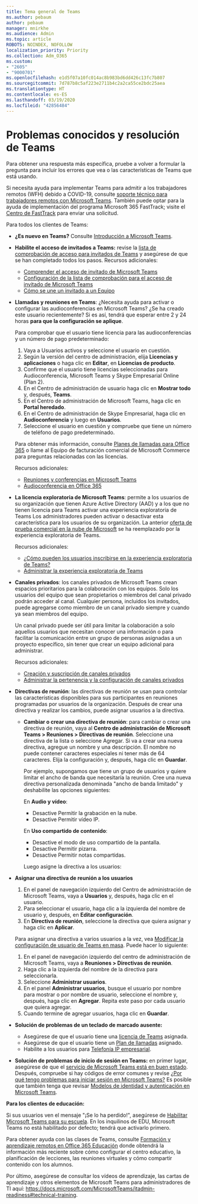 ```yaml
---
title: Tema general de Teams
ms.author: pebaum
author: pebaum
manager: mnirkhe
ms.audience: Admin
ms.topic: article
ROBOTS: NOINDEX, NOFOLLOW
localization_priority: Priority
ms.collection: Adm_O365
ms.custom:
- "2605"
- "9000701"
ms.openlocfilehash: e1d5f07a10fc014ac8b983bd6dd426c13fc7b807
ms.sourcegitcommit: 7d787b8c5af223e2711b4c2a2ca55ce2bdc25aea
ms.translationtype: HT
ms.contentlocale: es-ES
ms.lasthandoff: 03/19/2020
ms.locfileid: "42856484"
---
```

# <a name="teams-common-issues-and-resolutions"></a>Problemas conocidos y resolución de Teams

Para obtener una respuesta más específica, pruebe a volver a formular la pregunta para incluir los errores que vea o las características de Teams que está usando.

Si necesita ayuda para implementar Teams para admitir a los trabajadores remotos (WFH) debido a COVID-19, consulte [soporte técnico para trabajadores remotos con Microsoft Teams](https://docs.microsoft.com/microsoftteams/support-remote-work-with-teams). También puede optar para la ayuda de implementación del programa Microsoft 365 FastTrack; visite el [Centro de FastTrack](https://www.microsoft.com/fasttrack) para enviar una solicitud.

Para todos los clientes de Teams:

- **¿Es nuevo en Teams?** Consulte [Introducción a Microsoft Teams](https://docs.microsoft.com/microsoftteams/get-started-with-teams-quick-start).
- **Habilite el acceso de invitados a Teams:** revise la [lista de comprobación de acceso para invitados de Teams](https://docs.microsoft.com/microsoftteams/guest-access-checklist) y asegúrese de que se han completado todos los pasos. Recursos adicionales:
    - [Comprender el acceso de invitado de Microsoft Teams](https://docs.microsoft.com/microsoftteams/guest-access)
    - [Configuración de la lista de comprobación para el acceso de invitado de Microsoft Teams](https://docs.microsoft.com/microsoftteams/guest-access-checklist)
    - [Cómo se une un invitado a un Equipo](https://docs.microsoft.com/microsoftteams/guest-joins)

- **Llamadas y reuniones en Teams**: ¿Necesita ayuda para activar o configurar las audioconferencias en Microsoft Teams? ¿Se ha creado este usuario recientemente? Si es así, tendrá que esperar entre 2 y 24 horas **para que la configuración se aplique**. 

    Para comprobar que el usuario tiene licencia para las audioconferencias y un número de pago predeterminado:
    1.    Vaya a Usuarios activos y seleccione el usuario en cuestión.
    2.    Según la versión del centro de administración, elija **Licencias y aplicaciones** o haga clic en **Editar**, en **Licencias de producto**.
    3.    Confirme que el usuario tiene licencias seleccionadas para Audioconferencia, Microsoft Teams y Skype Empresarial Online (Plan 2).
    4.    En el Centro de administración de usuario haga clic en **Mostrar todo** y, después, **Teams**.
    5.    En el Centro de administración de Microsoft Teams, haga clic en **Portal heredado**.
    6.    En el Centro de administración de Skype Empresarial, haga clic en **Audioconferencia** y luego en **Usuarios**.
    7.    Seleccione el usuario en cuestión y compruebe que tiene un número de teléfono de pago predeterminado.
    
    Para obtener más información, consulte [Planes de llamadas para Office 365](https://docs.microsoft.com/microsoftteams/calling-plans-for-office-365) o llame al Equipo de facturación comercial de Microsoft Commerce para preguntas relacionadas con las licencias.

    Recursos adicionales:

    - [Reuniones y conferencias en Microsoft Teams](https://docs.microsoft.com/microsoftteams/deploy-meetings-microsoft-teams-landing-page)
    - [Audioconferencia en Office 365](https://docs.microsoft.com/microsoftteams/audio-conferencing-in-office-365)

- **La licencia exploratoria de Microsoft Teams**: permite a los usuarios de su organización que tienen Azure Active Directory (AAD) y a los que no tienen licencia para Teams activar una experiencia exploratoria de Teams Los administradores pueden activar o desactivar esta característica para los usuarios de su organización. La anterior [oferta de prueba comercial en la nube de Microsoft](https://docs.microsoft.com/microsoftteams/iw-trial-teams) se ha reemplazado por la experiencia exploratoria de Teams.

    Recursos adicionales:

    - [¿Cómo pueden los usuarios inscribirse en la experiencia exploratoria de Teams?](https://docs.microsoft.com/microsoftteams/teams-exploratory#how-users-sign-up-for-the-teams-exploratory-experience)
    - [Administrar la experiencia exploratoria de Teams](https://docs.microsoft.com/microsoftteams/teams-exploratory#manage-the-teams-exploratory-experience)

- **Canales privados**: los canales privados de Microsoft Teams crean espacios prioritarios para la colaboración con los equipos. Solo los usuarios del equipo que sean propietarios o miembros del canal privado podrán acceder al canal. Cualquier persona, incluidos los invitados, puede agregarse como miembro de un canal privado siempre y cuando ya sean miembros del equipo.

    Un canal privado puede ser útil para limitar la colaboración a solo aquellos usuarios que necesitan conocer una información o para facilitar la comunicación entre un grupo de personas asignadas a un proyecto específico, sin tener que crear un equipo adicional para administrar.

    Recursos adicionales:
    - [Creación y suscripción de canales privados](https://docs.microsoft.com/microsoftteams/private-channels#private-channel-creation-and-membership)
    - [Administrar la pertenencia y la configuración de canales privados](https://docs.microsoft.com/microsoftteams/private-channels#manage-private-channel-membership-and-settings)

- **Directivas de reunión**: las directivas de reunión se usan para controlar las características disponibles para sus participantes en reuniones programadas por usuarios de la organización. Después de crear una directiva y realizar los cambios, puede asignar usuarios a la directiva. 
    - **Cambiar o crear una directiva de reunión**: para cambiar o crear una directiva de reunión, vaya al **Centro de administración de Microsoft Teams > Reuniones > Directivas de reunión**. Seleccione una directiva de la lista o seleccione Agregar. Si va a crear una nueva directiva, agregue un nombre y una descripción. El nombre no puede contener caracteres especiales ni tener más de 64 caracteres. Elija la configuración y, después, haga clic en **Guardar**.

        Por ejemplo, supongamos que tiene un grupo de usuarios y quiere limitar el ancho de banda que necesitaría la reunión. Cree una nueva directiva personalizada denominada "ancho de banda limitado" y deshabilite las opciones siguientes:

        En **Audio y vídeo**:
        - Desactive Permitir la grabación en la nube.
        - Desactive Permitir vídeo IP.

        En **Uso compartido de contenido**:
        - Desactive el modo de uso compartido de la pantalla.
        - Desactive Permitir pizarra.
        - Desactive Permitir notas compartidas.

        Luego asigne la directiva a los usuarios:

- **Asignar una directiva de reunión a los usuarios**

    1. En el panel de navegación izquierdo del Centro de administración de Microsoft Teams, vaya a **Usuarios** y, después, haga clic en el usuario.
    2. Para seleccionar el usuario, haga clic a la izquierda del nombre de usuario y, después, en **Editar configuración**.
    3. En **Directiva de reunión**, seleccione la directiva que quiera asignar y haga clic en **Aplicar**.

    Para asignar una directiva a varios usuarios a la vez, vea [Modificar la configuración de usuario de Teams en masa](https://docs.microsoft.com/microsoftteams/edit-user-settings-in-bulk). Puede hacer lo siguiente:

    1. En el panel de navegación izquierdo del centro de administración de Microsoft Teams, vaya a **Reuniones > Directivas de reunión**.
    2. Haga clic a la izquierda del nombre de la directiva para seleccionarla.
    3. Seleccione **Administrar usuarios**.
    4. En el panel **Administrar usuarios**, busque el usuario por nombre para mostrar o por nombre de usuario, seleccione el nombre y, después, haga clic en **Agregar**. Repita este paso por cada usuario que quiera agregar.
    5. Cuando termine de agregar usuarios, haga clic en **Guardar**.

- **Solución de problemas de un teclado de marcado ausente:**  

    - Asegúrese de que el usuario tiene una [licencia de Teams](https://docs.microsoft.com/MicrosoftTeams/assign-teams-licenses) asignada.
    - Asegúrese de que el usuario tiene un [Plan de llamadas](https://docs.microsoft.com/MicrosoftTeams/calling-plan-landing-page) asignado.
    - Habilite a los usuarios para [Telefonía IP empresarial](https://docs.microsoft.com/skypeforbusiness/skype-for-business-hybrid-solutions/plan-your-phone-system-cloud-pbx-solution/enable-users-for-enterprise-voice-online-and-phone-system-voicemail#to-enable-your-users-for-phone-system-in-office-365-voice-and-voicemail).

- **Solución de problemas de inicio de sesión en Teams:** en primer lugar, asegúrese de que el [servicio de Microsoft Teams está en buen estado](https://admin.microsoft.com/Adminportal/Home?source=applauncher#/servicehealth). Después, compruebe si hay códigos de error comunes y revise [¿Por qué tengo problemas para iniciar sesión en Microsoft Teams?](https://support.office.com/article/a02f683b-61a3-4008-9447-ee60c5593b0f)  Es posible que también tenga que revisar [Modelos de identidad y autenticación en Microsoft Teams](https://docs.microsoft.com/MicrosoftTeams/identify-models-authentication).

**Para los clientes de educación:**

Si sus usuarios ven el mensaje "¡Se lo ha perdido!", asegúrese de [Habilitar Microsoft Teams para su escuela](https://docs.microsoft.com/microsoft-365/education/intune-edu-trial/enable-microsoft-teams). En los inquilinos de EDU, Microsoft Teams no está habilitado por defecto; tendrá que activarlo primero.

Para obtener ayuda con las clases de Teams, consulte [Formación y aprendizaje remotos en Office 365 Educación](https://support.office.com/article/remote-teaching-and-learning-in-office-365-education-f651ccae-7b65-478b-8366-51bb884025c4) donde obtendrá la información más reciente sobre cómo configurar el centro educativo, la planificación de lecciones, las reuniones virtuales y cómo compartir contenido con los alumnos.

Por último, asegúrese de consultar los vídeos de aprendizaje, las cartas de aprendizaje y otros elementos de Microsoft Teams para administradores de TI aquí: https://docs.microsoft.com/MicrosoftTeams/itadmin-readiness#technical-training. 
